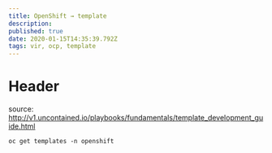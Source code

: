 ```yaml
---
title: OpenShift → template
description: 
published: true
date: 2020-01-15T14:35:39.792Z
tags: vir, ocp, template
---
```


# Header
source: http://v1.uncontained.io/playbooks/fundamentals/template_development_guide.html

```
oc get templates -n openshift



```




